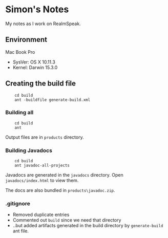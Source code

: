 # Simon's Notes

My notes as I work on RealmSpeak. 

## Environment
 
Mac Book Pro 
- SysVer: OS X 10.11.3
- Kernel: Darwin 15.3.0

## Creating the build file

```
    cd build
    ant -buildfile generate-build.xml
```

### Building all

```
    cd build
    ant
```

Output files are in `products` directory.

### Building Javadocs

```
    cd build
    ant javadoc-all-projects
```

Javadocs are generated in the `javadocs` directory. 
Open `javadocs/index.html` to view them.

The docs are also bundled in `products\javadoc.zip`. 


### .gitignore

- Removed duplicate entries
- Commented out `build` since we need that directory
- ..but added artifacts generated in the build directory by
    `generate-build` ant file.

